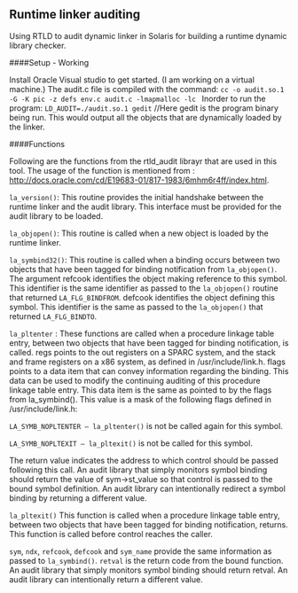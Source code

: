 ## Runtime linker auditing 

Using RTLD to audit dynamic linker in Solaris for building a runtime dynamic library checker. 

####Setup - Working

Install Oracle Visual studio to get started. 
(I am working on a virtual machine.)
The audit.c file is compiled with the command: 
`cc -o audit.so.1 -G -K pic -z defs env.c audit.c -lmapmalloc -lc `
Inorder to run the program:
`LD_AUDIT=./audit.so.1 gedit` //Here gedit is the program binary being run.
This would output all the objects that are dynamically loaded by the linker.

####Functions 

Following are the functions from the rtld_audit librayr that are used in this tool. The usage of the function is mentioned from : http://docs.oracle.com/cd/E19683-01/817-1983/6mhm6r4ff/index.html. 

`la_version()`:
This routine provides the initial handshake between the runtime linker and the audit library. This interface must be provided for the audit library to be loaded.

`la_objopen()`:
This routine is called when a new object is loaded by the runtime linker.

`la_symbind32()`:
This routine is called when a binding occurs between two objects that have been tagged for binding notification from `la_objopen()`. The argument refcook identifies the object making reference to this symbol. This identifier is the same identifier as passed to the `la_objopen()` routine that returned `LA_FLG_BINDFROM`. defcook identifies the object defining this symbol. This identifier is the same as passed to the `la_objopen()` that returned `LA_FLG_BINDTO`.

`la_pltenter` : 
These functions are called when a procedure linkage table entry, between two objects that have been tagged for binding notification, is called. regs points to the out registers on a SPARC system, and the stack and frame registers on a x86 system, as defined in /usr/include/link.h.
flags points to a data item that can convey information regarding the binding. This data can be used to modify the continuing auditing of this procedure linkage table entry. This data item is the same as pointed to by the flags from la_symbind(). This value is a mask of the following flags defined in /usr/include/link.h:

`LA_SYMB_NOPLTENTER – la_pltenter()` is not be called again for this symbol.

`LA_SYMB_NOPLTEXIT – la_pltexit()` is not be called for this symbol.

The return value indicates the address to which control should be passed following this call. An audit library that simply monitors symbol binding should return the value of sym->st_value so that control is passed to the bound symbol definition. An audit library can intentionally redirect a symbol binding by returning a different value.

`la_pltexit()`
This function is called when a procedure linkage table entry, between two objects that have been tagged for binding notification, returns. This function is called before control reaches the caller.

`sym`, `ndx`, `refcook`, `defcook` and `sym_name` provide the same information as passed to `la_symbind()`. `retval` is the return code from the bound function. An audit library that simply monitors symbol binding should return retval. An audit library can intentionally return a different value.

